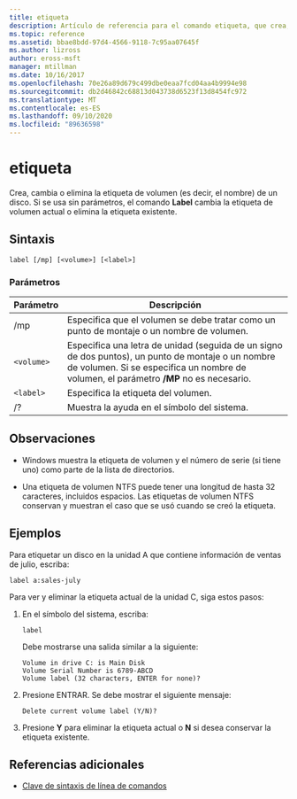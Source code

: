 ```yaml
---
title: etiqueta
description: Artículo de referencia para el comando etiqueta, que crea, cambia o elimina la etiqueta de volumen (es decir, el nombre) de un disco.
ms.topic: reference
ms.assetid: bbae8bdd-97d4-4566-9118-7c95aa07645f
ms.author: lizross
author: eross-msft
manager: mtillman
ms.date: 10/16/2017
ms.openlocfilehash: 70e26a89d679c499dbe0eaa7fcd04aa4b9994e98
ms.sourcegitcommit: db2d46842c68813d043738d6523f13d8454fc972
ms.translationtype: MT
ms.contentlocale: es-ES
ms.lasthandoff: 09/10/2020
ms.locfileid: "89636598"
---
```

# <a name="label"></a>etiqueta

Crea, cambia o elimina la etiqueta de volumen (es decir, el nombre) de un disco. Si se usa sin parámetros, el comando **Label** cambia la etiqueta de volumen actual o elimina la etiqueta existente.

## <a name="syntax"></a>Sintaxis

```
label [/mp] [<volume>] [<label>]
```

### <a name="parameters"></a>Parámetros

| Parámetro | Descripción |
| --------- | ----------- |
| /mp | Especifica que el volumen se debe tratar como un punto de montaje o un nombre de volumen. |
| `<volume>` | Especifica una letra de unidad (seguida de un signo de dos puntos), un punto de montaje o un nombre de volumen. Si se especifica un nombre de volumen, el parámetro **/MP** no es necesario. |
| `<label>` | Especifica la etiqueta del volumen. |
| /? | Muestra la ayuda en el símbolo del sistema. |

## <a name="remarks"></a>Observaciones

- Windows muestra la etiqueta de volumen y el número de serie (si tiene uno) como parte de la lista de directorios.

- Una etiqueta de volumen NTFS puede tener una longitud de hasta 32 caracteres, incluidos espacios. Las etiquetas de volumen NTFS conservan y muestran el caso que se usó cuando se creó la etiqueta.

## <a name="examples"></a>Ejemplos

Para etiquetar un disco en la unidad A que contiene información de ventas de julio, escriba:

```
label a:sales-july
```

Para ver y eliminar la etiqueta actual de la unidad C, siga estos pasos:

1. En el símbolo del sistema, escriba:

   ```
   label
   ```

   Debe mostrarse una salida similar a la siguiente:

   ```
   Volume in drive C: is Main Disk
   Volume Serial Number is 6789-ABCD
   Volume label (32 characters, ENTER for none)?
   ```

2. Presione ENTRAR. Se debe mostrar el siguiente mensaje:

   ```
   Delete current volume label (Y/N)?
   ```

3. Presione **Y** para eliminar la etiqueta actual o **N** si desea conservar la etiqueta existente.

## <a name="additional-references"></a>Referencias adicionales

- [Clave de sintaxis de línea de comandos](command-line-syntax-key.md)